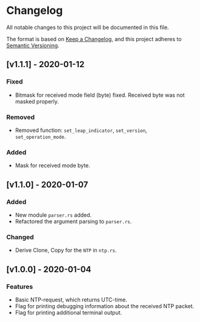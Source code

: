 # Changelog
All notable changes to this project will be documented in this file.

The format is based on [Keep a Changelog](https://keepachangelog.com/en/1.0.0/),
and this project adheres to [Semantic Versioning](https://semver.org/spec/v2.0.0.html).

## [v1.1.1] - 2020-01-12

### Fixed

- Bitmask for received mode field (byte) fixed. Received byte was not masked properly.

### Removed

- Removed function: `set_leap_indicator`, `set_version`, `set_operation_mode`.

### Added

- Mask for received mode byte.

## [v1.1.0] - 2020-01-07

### Added

- New module ``parser.rs`` added.
- Refactored the argument parsing to `parser.rs`.

### Changed

- Derive Clone, Copy for the `NTP` in `ntp.rs`. 

## [v1.0.0] - 2020-01-04

### Features

- Basic NTP-request, which returns UTC-time.
- Flag for printing debugging information about the received NTP packet.
- Flag for printing additional terminal output.
